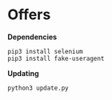 # Offers

**Dependencies**<br />
```
pip3 install selenium
pip3 install fake-useragent
```

**Updating**<br />
```
python3 update.py
```
